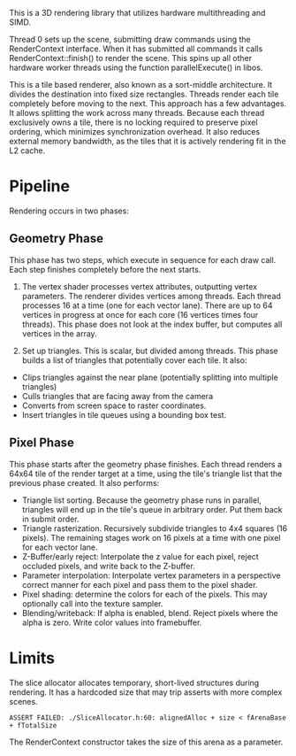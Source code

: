 This is a 3D rendering library that utilizes hardware multithreading and SIMD. 

Thread 0 sets up the scene, submitting draw commands using the RenderContext 
interface. When it has submitted all commands it calls RenderContext::finish() 
to render the scene. This spins up all other hardware worker threads using the 
function parallelExecute() in libos.

This is a tile based renderer, also known as a sort-middle architecture. It
divides the destination into fixed size rectangles. Threads render each tile
completely before moving to the next. This approach has a few advantages. It
allows splitting the work across many threads. Because each thread exclusively
owns a tile, there is no locking required to preserve pixel ordering, which
minimizes synchronization overhead. It also reduces external memory bandwidth,
as the tiles that it is actively rendering fit in the L2 cache.

# Pipeline

Rendering occurs in two phases:

## Geometry Phase
This phase has two steps, which execute in sequence for each draw call. 
Each step finishes completely before the next starts.

1. The vertex shader processes vertex attributes, outputting 
vertex parameters. The renderer divides vertices among threads. Each thread
processes 16 at a time (one for each vector lane). There are up to 64 vertices
in progress at once for each core (16 vertices times four threads). This phase
does not look at the index buffer, but computes all vertices in the array.

2. Set up triangles. This is scalar, but divided among threads. This phase
builds a list of triangles that potentially cover each tile. It also:

 - Clips triangles against the near plane (potentially splitting into multiple 
   triangles)
 - Culls triangles that are facing away from the camera
 - Converts from screen space to raster coordinates. 
 - Insert triangles in tile queues using a bounding box test.

## Pixel Phase
This phase starts after the geometry phase finishes. Each thread 
renders a 64x64 tile of the render target at a time, using the tile's triangle 
list that the previous phase created. It also performs:

- Triangle list sorting. Because the geometry phase runs in parallel, triangles 
  will end up in the tile's queue in arbitrary order. Put them back in submit 
  order.
- Triangle rasterization. Recursively subdivide triangles to 4x4 squares 
  (16 pixels). The remaining stages work on 16 pixels at a time with one pixel 
  for each vector lane.
- Z-Buffer/early reject: Interpolate the z value for each pixel, reject occluded 
  pixels, and write back to the Z-buffer.
- Parameter interpolation: Interpolate vertex parameters in a perspective correct 
  manner for each pixel and pass them to the pixel shader.
- Pixel shading: determine the colors for each of the pixels. This may
  optionally call into the texture sampler.
- Blending/writeback: If alpha is enabled, blend. Reject pixels where the 
  alpha is zero. Write color values into framebuffer.
  
# Limits

The slice allocator allocates temporary, short-lived structures during rendering.
It has a hardcoded size that may trip asserts with more complex scenes.

    ASSERT FAILED: ./SliceAllocator.h:60: alignedAlloc + size < fArenaBase + fTotalSize

The RenderContext constructor takes the size of this arena as a parameter.